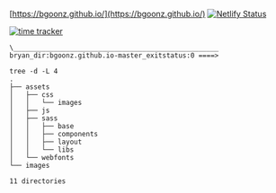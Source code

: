 [https://bgoonz.github.io/](https://bgoonz.github.io/)
[![Netlify Status](https://api.netlify.com/api/v1/badges/07f93325-98a0-4cc0-be1d-1538604499a6/deploy-status)](https://app.netlify.com/sites/portfolio42/deploys)

[![time tracker](https://wakatime.com/badge/github/bgoonz/bgoonz.github.io.svg)](https://wakatime.com/badge/github/bgoonz/bgoonz.github.io)

```
\___________________________________________________
bryan_dir:bgoonz.github.io-master_exitstatus:0 ====>

tree -d -L 4
.
├── assets
│   ├── css
│   │   └── images
│   ├── js
│   ├── sass
│   │   ├── base
│   │   ├── components
│   │   ├── layout
│   │   └── libs
│   └── webfonts
└── images

11 directories

```
